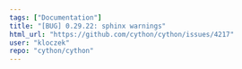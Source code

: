 ```yaml
---
tags: ["Documentation"]
title: "[BUG] 0.29.22: sphinx warnings"
html_url: "https://github.com/cython/cython/issues/4217"
user: "kloczek"
repo: "cython/cython"
---
```


